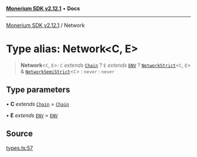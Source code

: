 [**Monerium SDK v2.12.1**](../README.md) • **Docs**

---

[Monerium SDK v2.12.1](../README.md) / Network

# Type alias: Network\<C, E\>

> **Network**\<`C`, `E`\>: `C` _extends_ [`Chain`](Chain.md) ? `E` _extends_ [`ENV`](ENV.md) ? [`NetworkStrict`](NetworkStrict.md)\<`C`, `E`\> & [`NetworkSemiStrict`](NetworkSemiStrict.md)\<`C`\> : `never` : `never`

## Type parameters

• **C** _extends_ [`Chain`](Chain.md) = [`Chain`](Chain.md)

• **E** _extends_ [`ENV`](ENV.md) = [`ENV`](ENV.md)

## Source

[types.ts:57](https://github.com/monerium/js-monorepo/blob/26e2ea0861cb901d7ae432326a3f8b4932fe0d47/packages/sdk/src/types.ts#L57)
